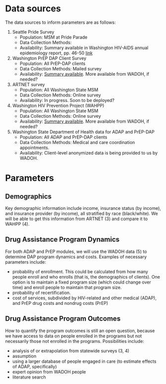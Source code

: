 # Data sources

The data sources to inform parameters are as follows:

1. Seattle Pride Survey
     - Population: MSM at Pride Parade
     - Data Collection Methods: 
     - Availability: Summary available in Washington HIV-AIDS annual epidemiology report, pp. 46-50 [link](https://www.kingcounty.gov/depts/health/communicable-diseases/hiv-std/patients/epidemiology/~/media/depts/health/communicable-diseases/documents/hivstd/2016-hiv-aids-epidemiology-annual-report.ashx)
2. Washington PrEP DAP Client Survey
     - Population: All PrEP-DAP clients
     - Data Collection Methods: Mailed survey
     - Availability: [Summary available](https://www.doh.wa.gov/Portals/1/Documents/Pubs/430-073-WAPrEPDAPClientSurveyKeyFindings2017-English.pdf). More available from WADOH, if needed?
3. ARTNET survey
     - Population: All Washington State MSM
     - Data Collection Methods: Online survey
     - Availability: In progress. Soon to be deployed?
4. Washington HIV Prevention Project (WAHPP)
     - Population: All Washington State MSM
     - Data Collection Methods: Online survey
     - Availability: [Summary available](https://www.doh.wa.gov/Portals/1/Documents/5620/WashingtonHIVPreventionProjectKeyFindings2017.pdf). More available from WADOH, if needed?
5. Washington State Department of Health data for ADAP and PrEP-DAP
     - Population: All ADAP and PrEP-DAP clients
     - Data Collection Methods: Medical and care coordination appointments.
     - Availability: Client-level anonymized data is being provided to us by WADOH. 


# Parameters 
## Demographics

Key demographic information include income, insurance status (by income), and insurance provider (by income), all stratified by race (black/white). We will be able to get this information from ARTNET (3) and compare it to WAHPP (4).

## Drug Assistance Program Dynamics

For both ADAP and PrEP modules, we will use the WADOH data (5) to determine DAP program dynamics and costs. Examples of necessary parameters include:

- probability of enrollment. This could be calculated from how many people enroll and who enrolls (that is, the demographics of clients). One option is to maintain a fixed program size (which could change over time) and enroll people to maintain that program size.
- probability of recertification.
- cost of services, subdivided by HIV-related and other medical (ADAP), and PrEP drug costs and nondrug costs (PrEP)


## Drug Assistance Program Outcomes

How to quantify the program outcomes is still an open question, because we have access to data on people enrolled in the programs but not necessarily those not enrolled in the programs. Possibilities include:

- analysis of or extrapolation from statewide surveys (3, 4)
- assumption
- using a larger database of people engaged in care (to estimate effects of ADAP, specifically)
- expert opinion from WADOH people
- literature search
